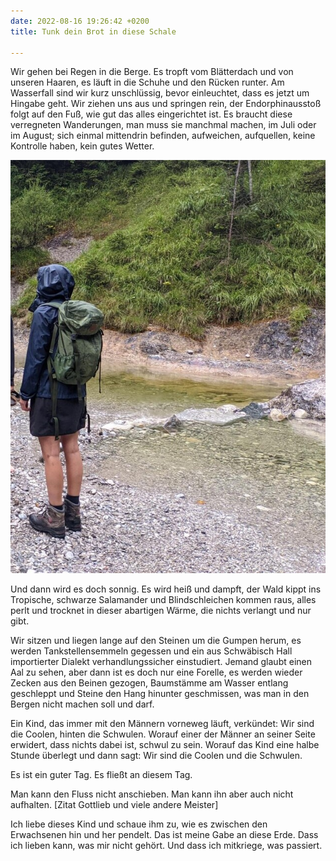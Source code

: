 ```yaml
---
date: 2022-08-16 19:26:42 +0200
title: Tunk dein Brot in diese Schale

---
```

Wir gehen bei Regen in die Berge. Es tropft vom Blätterdach und von unseren Haaren, es läuft in die Schuhe und den Rücken runter. Am Wasserfall sind wir kurz unschlüssig, bevor einleuchtet, dass es jetzt um Hingabe geht. Wir ziehen uns aus und springen rein, der Endorphinausstoß folgt auf den Fuß, wie gut das alles eingerichtet ist. Es braucht diese verregneten Wanderungen, man muss sie manchmal machen, im Juli oder im August; sich einmal mittendrin befinden, aufweichen, aufquellen, keine Kontrolle haben, kein gutes Wetter.

![](/uploads/nass-3.jpg)

Und dann wird es doch sonnig. Es wird heiß und dampft, der Wald kippt ins Tropische, schwarze Salamander und Blindschleichen kommen raus, alles perlt und trocknet in dieser abartigen Wärme, die nichts verlangt und nur gibt.

Wir sitzen und liegen lange auf den Steinen um die Gumpen herum, es werden Tankstellensemmeln gegessen und ein aus Schwäbisch Hall importierter Dialekt verhandlungssicher einstudiert. Jemand glaubt einen Aal zu sehen, aber dann ist es doch nur eine Forelle, es werden wieder Zecken aus den Beinen gezogen, Baumstämme am Wasser entlang geschleppt und Steine den Hang hinunter geschmissen, was man in den Bergen nicht machen soll und darf.

Ein Kind, das immer mit den Männern vorneweg läuft, verkündet: Wir sind die Coolen, hinten die Schwulen. Worauf einer der Männer an seiner Seite erwidert, dass nichts dabei ist, schwul zu sein. Worauf das Kind eine halbe Stunde überlegt und dann sagt: Wir sind die Coolen und die Schwulen.

Es ist ein guter Tag. Es fließt an diesem Tag.

Man kann den Fluss nicht anschieben. Man kann ihn aber auch nicht aufhalten. \[Zitat Gottlieb und viele andere Meister\]

Ich liebe dieses Kind und schaue ihm zu, wie es zwischen den Erwachsenen hin und her pendelt. Das ist meine Gabe an diese Erde. Dass ich lieben kann, was mir nicht gehört. Und dass ich mitkriege, was passiert.